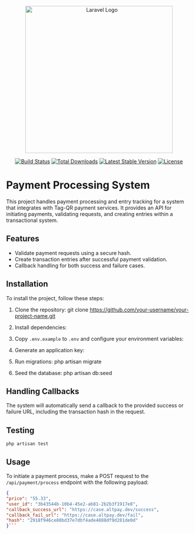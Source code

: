 <p align="center"><a href="https://laravel.com" target="_blank"><img src="https://raw.githubusercontent.com/laravel/art/master/logo-lockup/5%20SVG/2%20CMYK/1%20Full%20Color/laravel-logolockup-cmyk-red.svg" width="400" alt="Laravel Logo"></a></p>

<p align="center">
<a href="https://github.com/laravel/framework/actions"><img src="https://github.com/laravel/framework/workflows/tests/badge.svg" alt="Build Status"></a>
<a href="https://packagist.org/packages/laravel/framework"><img src="https://img.shields.io/packagist/dt/laravel/framework" alt="Total Downloads"></a>
<a href="https://packagist.org/packages/laravel/framework"><img src="https://img.shields.io/packagist/v/laravel/framework" alt="Latest Stable Version"></a>
<a href="https://packagist.org/packages/laravel/framework"><img src="https://img.shields.io/packagist/l/laravel/framework" alt="License"></a>
</p>

# Payment Processing System

This project handles payment processing and entry tracking for a system that integrates with Tag-QR payment services. It provides an API for initiating payments, validating requests, and creating entries within a transactional system.

## Features

- Validate payment requests using a secure hash.
- Create transaction entries after successful payment validation.
- Callback handling for both success and failure cases.

## Installation

To install the project, follow these steps:

1. Clone the repository: git clone https://github.com/your-username/your-project-name.git


2. Install dependencies:

3. Copy `.env.example` to `.env` and configure your environment variables:

4. Generate an application key:

5. Run migrations: php artisan migrate

6.  Seed the database: php artisan db:seed

## Handling Callbacks
The system will automatically send a callback to the provided success or failure URL, including the transaction hash in the request.


## Testing

`php artisan test`


## Usage

To initiate a payment process, make a POST request to the `/api/payment/process` endpoint with the following payload:

```json
{
"price": "55.33",
"user_id": "3b43544b-10b4-45e2-ab81-2b2b3f1917e8",
"callback_success_url": "https://case.altpay.dev/success",
"callback_fail_url": "https://case.altpay.dev/fail",
"hash": "2918f946ce80bd37e7dbf4ade4888df9d281de0d"
}```
